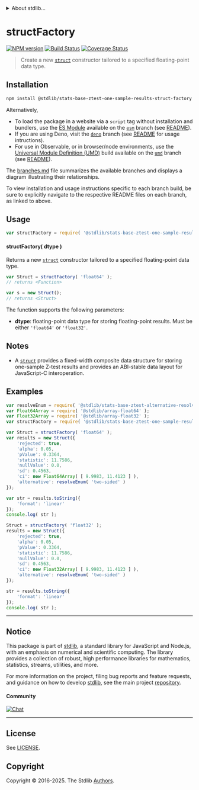 <!--

@license Apache-2.0

Copyright (c) 2025 The Stdlib Authors.

Licensed under the Apache License, Version 2.0 (the "License");
you may not use this file except in compliance with the License.
You may obtain a copy of the License at

   http://www.apache.org/licenses/LICENSE-2.0

Unless required by applicable law or agreed to in writing, software
distributed under the License is distributed on an "AS IS" BASIS,
WITHOUT WARRANTIES OR CONDITIONS OF ANY KIND, either express or implied.
See the License for the specific language governing permissions and
limitations under the License.

-->


<details>
  <summary>
    About stdlib...
  </summary>
  <p>We believe in a future in which the web is a preferred environment for numerical computation. To help realize this future, we've built stdlib. stdlib is a standard library, with an emphasis on numerical and scientific computation, written in JavaScript (and C) for execution in browsers and in Node.js.</p>
  <p>The library is fully decomposable, being architected in such a way that you can swap out and mix and match APIs and functionality to cater to your exact preferences and use cases.</p>
  <p>When you use stdlib, you can be absolutely certain that you are using the most thorough, rigorous, well-written, studied, documented, tested, measured, and high-quality code out there.</p>
  <p>To join us in bringing numerical computing to the web, get started by checking us out on <a href="https://github.com/stdlib-js/stdlib">GitHub</a>, and please consider <a href="https://opencollective.com/stdlib">financially supporting stdlib</a>. We greatly appreciate your continued support!</p>
</details>

# structFactory

[![NPM version][npm-image]][npm-url] [![Build Status][test-image]][test-url] [![Coverage Status][coverage-image]][coverage-url] <!-- [![dependencies][dependencies-image]][dependencies-url] -->

> Create a new [`struct`][@stdlib/dstructs/struct] constructor tailored to a specified floating-point data type.

<!-- Section to include introductory text. Make sure to keep an empty line after the intro `section` element and another before the `/section` close. -->

<section class="intro">

</section>

<!-- /.intro -->

<!-- Package usage documentation. -->

<section class="installation">

## Installation

```bash
npm install @stdlib/stats-base-ztest-one-sample-results-struct-factory
```

Alternatively,

-   To load the package in a website via a `script` tag without installation and bundlers, use the [ES Module][es-module] available on the [`esm`][esm-url] branch (see [README][esm-readme]).
-   If you are using Deno, visit the [`deno`][deno-url] branch (see [README][deno-readme] for usage intructions).
-   For use in Observable, or in browser/node environments, use the [Universal Module Definition (UMD)][umd] build available on the [`umd`][umd-url] branch (see [README][umd-readme]).

The [branches.md][branches-url] file summarizes the available branches and displays a diagram illustrating their relationships.

To view installation and usage instructions specific to each branch build, be sure to explicitly navigate to the respective README files on each branch, as linked to above.

</section>

<section class="usage">

## Usage

```javascript
var structFactory = require( '@stdlib/stats-base-ztest-one-sample-results-struct-factory' );
```

#### structFactory( dtype )

Returns a new [`struct`][@stdlib/dstructs/struct] constructor tailored to a specified floating-point data type.

```javascript
var Struct = structFactory( 'float64' );
// returns <Function>

var s = new Struct();
// returns <Struct>
```

The function supports the following parameters:

-   **dtype**: floating-point data type for storing floating-point results. Must be either `'float64'` or `'float32'`.

</section>

<!-- /.usage -->

<!-- Package usage notes. Make sure to keep an empty line after the `section` element and another before the `/section` close. -->

<section class="notes">

## Notes

-   A [`struct`][@stdlib/dstructs/struct] provides a fixed-width composite data structure for storing one-sample Z-test results and provides an ABI-stable data layout for JavaScript-C interoperation.

</section>

<!-- /.notes -->

<!-- Package usage examples. -->

<section class="examples">

## Examples

<!-- eslint no-undef: "error" -->

```javascript
var resolveEnum = require( '@stdlib/stats-base-ztest-alternative-resolve-enum' );
var Float64Array = require( '@stdlib/array-float64' );
var Float32Array = require( '@stdlib/array-float32' );
var structFactory = require( '@stdlib/stats-base-ztest-one-sample-results-struct-factory' );

var Struct = structFactory( 'float64' );
var results = new Struct({
    'rejected': true,
    'alpha': 0.05,
    'pValue': 0.3364,
    'statistic': 11.7586,
    'nullValue': 0.0,
    'sd': 0.4563,
    'ci': new Float64Array( [ 9.9983, 11.4123 ] ),
    'alternative': resolveEnum( 'two-sided' )
});

var str = results.toString({
    'format': 'linear'
});
console.log( str );

Struct = structFactory( 'float32' );
results = new Struct({
    'rejected': true,
    'alpha': 0.05,
    'pValue': 0.3364,
    'statistic': 11.7586,
    'nullValue': 0.0,
    'sd': 0.4563,
    'ci': new Float32Array( [ 9.9983, 11.4123 ] ),
    'alternative': resolveEnum( 'two-sided' )
});

str = results.toString({
    'format': 'linear'
});
console.log( str );
```

</section>

<!-- /.examples -->

<!-- Section to include cited references. If references are included, add a horizontal rule *before* the section. Make sure to keep an empty line after the `section` element and another before the `/section` close. -->

<section class="references">

</section>

<!-- /.references -->

<!-- Section for related `stdlib` packages. Do not manually edit this section, as it is automatically populated. -->

<section class="related">

</section>

<!-- /.related -->

<!-- Section for all links. Make sure to keep an empty line after the `section` element and another before the `/section` close. -->


<section class="main-repo" >

* * *

## Notice

This package is part of [stdlib][stdlib], a standard library for JavaScript and Node.js, with an emphasis on numerical and scientific computing. The library provides a collection of robust, high performance libraries for mathematics, statistics, streams, utilities, and more.

For more information on the project, filing bug reports and feature requests, and guidance on how to develop [stdlib][stdlib], see the main project [repository][stdlib].

#### Community

[![Chat][chat-image]][chat-url]

---

## License

See [LICENSE][stdlib-license].


## Copyright

Copyright &copy; 2016-2025. The Stdlib [Authors][stdlib-authors].

</section>

<!-- /.stdlib -->

<!-- Section for all links. Make sure to keep an empty line after the `section` element and another before the `/section` close. -->

<section class="links">

[npm-image]: http://img.shields.io/npm/v/@stdlib/stats-base-ztest-one-sample-results-struct-factory.svg
[npm-url]: https://npmjs.org/package/@stdlib/stats-base-ztest-one-sample-results-struct-factory

[test-image]: https://github.com/stdlib-js/stats-base-ztest-one-sample-results-struct-factory/actions/workflows/test.yml/badge.svg?branch=main
[test-url]: https://github.com/stdlib-js/stats-base-ztest-one-sample-results-struct-factory/actions/workflows/test.yml?query=branch:main

[coverage-image]: https://img.shields.io/codecov/c/github/stdlib-js/stats-base-ztest-one-sample-results-struct-factory/main.svg
[coverage-url]: https://codecov.io/github/stdlib-js/stats-base-ztest-one-sample-results-struct-factory?branch=main

<!--

[dependencies-image]: https://img.shields.io/david/stdlib-js/stats-base-ztest-one-sample-results-struct-factory.svg
[dependencies-url]: https://david-dm.org/stdlib-js/stats-base-ztest-one-sample-results-struct-factory/main

-->

[chat-image]: https://img.shields.io/gitter/room/stdlib-js/stdlib.svg
[chat-url]: https://app.gitter.im/#/room/#stdlib-js_stdlib:gitter.im

[stdlib]: https://github.com/stdlib-js/stdlib

[stdlib-authors]: https://github.com/stdlib-js/stdlib/graphs/contributors

[umd]: https://github.com/umdjs/umd
[es-module]: https://developer.mozilla.org/en-US/docs/Web/JavaScript/Guide/Modules

[deno-url]: https://github.com/stdlib-js/stats-base-ztest-one-sample-results-struct-factory/tree/deno
[deno-readme]: https://github.com/stdlib-js/stats-base-ztest-one-sample-results-struct-factory/blob/deno/README.md
[umd-url]: https://github.com/stdlib-js/stats-base-ztest-one-sample-results-struct-factory/tree/umd
[umd-readme]: https://github.com/stdlib-js/stats-base-ztest-one-sample-results-struct-factory/blob/umd/README.md
[esm-url]: https://github.com/stdlib-js/stats-base-ztest-one-sample-results-struct-factory/tree/esm
[esm-readme]: https://github.com/stdlib-js/stats-base-ztest-one-sample-results-struct-factory/blob/esm/README.md
[branches-url]: https://github.com/stdlib-js/stats-base-ztest-one-sample-results-struct-factory/blob/main/branches.md

[stdlib-license]: https://raw.githubusercontent.com/stdlib-js/stats-base-ztest-one-sample-results-struct-factory/main/LICENSE

[@stdlib/dstructs/struct]: https://github.com/stdlib-js/dstructs-struct

</section>

<!-- /.links -->
